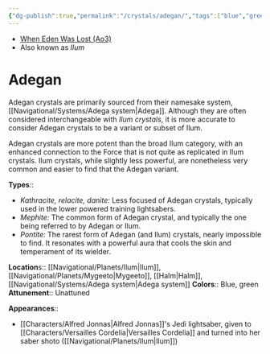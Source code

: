 ```yaml
---
{"dg-publish":true,"permalink":"/crystals/adegan/","tags":["blue","green","unattuned","crystal"],"noteIcon":"saber1"}
---
```


- [When Eden Was Lost (Ao3)](https://archiveofourown.org/works/19334440/chapters/45992584)
- Also known as *Ilum*
# Adegan

Adegan crystals are primarily sourced from their namesake system, [[Navigational/Systems/Adega system\|Adega]]. Although they are often considered interchangeable with *Ilum crystals*, it is more accurate to consider Adegan crystals to be a variant or subset of Ilum.

Adegan crystals are more potent than the broad Ilum category, with an enhanced connection to the Force that is not quite as replicated in Ilum crystals. Ilum crystals, while slightly less powerful, are nonetheless very common and easier to find that the Adegan variant. 

**Types**::
- *Kathracite, relacite, danite:* Less focused of Adegan crystals, typically used in the lower powered training lightsabers. 
- *Mephite:* The common form of Adegan crystal, and typically the one being referred to by Adegan or Ilum. 
- *Pontite:* The rarest form of Adegan (and Ilum) crystals, nearly impossible to find. It resonates with a powerful aura that cools the skin and temperament of its wielder. 

**Location**s::  [[Navigational/Planets/Ilum\|Ilum]], [[Navigational/Planets/Mygeeto\|Mygeeto]], [[Halm\|Halm]], [[Navigational/Systems/Adega system\|Adega system]]
**Colors**::  Blue, green
**Attunement**::  Unattuned

**Appearances**::
- [[Characters/Alfred Jonnas\|Alfred Jonnas]]'s Jedi lightsaber, given to [[Characters/Versailles Cordelia\|Versailles Cordelia]] and turned into her saber shoto ([[Navigational/Planets/Ilum\|Ilum]])